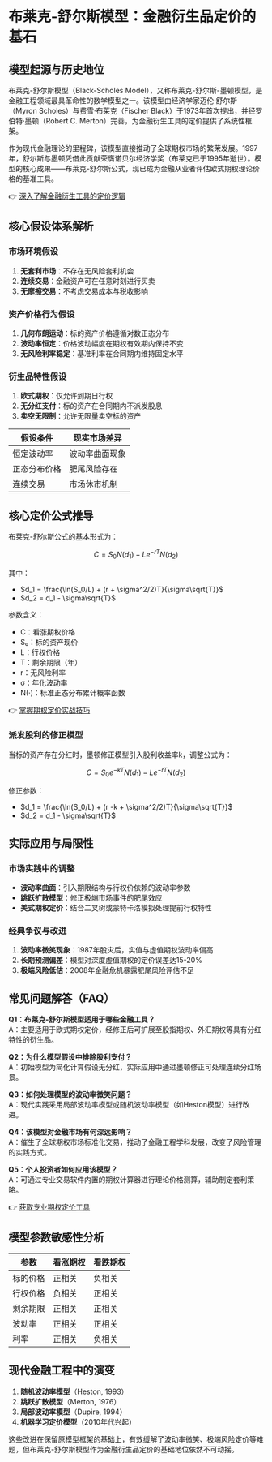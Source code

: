 # 布莱克-舒尔斯模型：金融衍生品定价的基石

## 模型起源与历史地位

布莱克-舒尔斯模型（Black-Scholes Model），又称布莱克-舒尔斯-墨顿模型，是金融工程领域最具革命性的数学模型之一。该模型由经济学家迈伦·舒尔斯（Myron Scholes）与费雪·布莱克（Fischer Black）于1973年首次提出，并经罗伯特·墨顿（Robert C. Merton）完善，为金融衍生工具的定价提供了系统性框架。

作为现代金融理论的里程碑，该模型直接推动了全球期权市场的繁荣发展。1997年，舒尔斯与墨顿凭借此贡献荣膺诺贝尔经济学奖（布莱克已于1995年逝世）。模型的核心成果——布莱克-舒尔斯公式，现已成为金融从业者评估欧式期权理论价格的基准工具。

👉 [深入了解金融衍生工具的定价逻辑](https://bit.ly/okx_welcome)

## 核心假设体系解析

### 市场环境假设
1. **无套利市场**：不存在无风险套利机会
2. **连续交易**：金融资产可在任意时刻进行买卖
3. **无摩擦交易**：不考虑交易成本与税收影响

### 资产价格行为假设
1. **几何布朗运动**：标的资产价格遵循对数正态分布
2. **波动率恒定**：价格波动幅度在期权有效期内保持不变
3. **无风险利率稳定**：基准利率在合同期内维持固定水平

### 衍生品特性假设
1. **欧式期权**：仅允许到期日行权
2. **无分红支付**：标的资产在合同期内不派发股息
3. **卖空无限制**：允许无限量卖空标的资产

| 假设条件        | 现实市场差异 |
|----------------|------------|
| 恒定波动率      | 波动率曲面现象 |
| 正态分布价格    | 肥尾风险存在  |
| 连续交易        | 市场休市机制  |

## 核心定价公式推导

布莱克-舒尔斯公式的基本形式为：

$$C = S_0 N(d_1) - Le^{-rT}N(d_2)$$

其中：
- $d_1 = \frac{\ln(S_0/L) + (r + \sigma^2/2)T}{\sigma\sqrt{T}}$
- $d_2 = d_1 - \sigma\sqrt{T}$

参数含义：
- C：看涨期权价格
- S₀：标的资产现价
- L：行权价格
- T：剩余期限（年）
- r：无风险利率
- σ：年化波动率
- N(·)：标准正态分布累计概率函数

👉 [掌握期权定价实战技巧](https://bit.ly/okx_welcome)

### 派发股利的修正模型

当标的资产存在分红时，墨顿修正模型引入股利收益率k，调整公式为：

$$C = S_0e^{-kT}N(d_1) - Le^{-rT}N(d_2)$$

修正参数：
- $d_1 = \frac{\ln(S_0/L) + (r -k + \sigma^2/2)T}{\sigma\sqrt{T}}$
- $d_2 = d_1 - \sigma\sqrt{T}$

## 实际应用与局限性

### 市场实践中的调整
- **波动率曲面**：引入期限结构与行权价依赖的波动率参数
- **跳跃扩散模型**：修正极端市场事件的肥尾效应
- **美式期权定价**：结合二叉树或蒙特卡洛模拟处理提前行权特性

### 经典争议与改进
1. **波动率微笑现象**：1987年股灾后，实值与虚值期权波动率偏高
2. **长期预测偏差**：模型对深度虚值期权的定价误差达15-20%
3. **极端风险低估**：2008年金融危机暴露肥尾风险评估不足

## 常见问题解答（FAQ）

**Q1：布莱克-舒尔斯模型适用于哪些金融工具？**  
A：主要适用于欧式期权定价，经修正后可扩展至股指期权、外汇期权等具有分红特性的衍生品。

**Q2：为什么模型假设中排除股利支付？**  
A：初始模型为简化计算假设无分红，实际应用中通过墨顿修正可处理连续分红场景。

**Q3：如何处理模型的波动率微笑问题？**  
A：现代实践采用局部波动率模型或随机波动率模型（如Heston模型）进行改进。

**Q4：该模型对金融市场有何深远影响？**  
A：催生了全球期权市场标准化交易，推动了金融工程学科发展，改变了风险管理的实践方式。

**Q5：个人投资者如何应用该模型？**  
A：可通过专业交易软件内置的期权计算器进行理论价格测算，辅助制定套利策略。

👉 [获取专业期权定价工具](https://bit.ly/okx_welcome)

## 模型参数敏感性分析

| 参数   | 看涨期权 | 看跌期权 |
|--------|----------|----------|
| 标的价格 | 正相关   | 负相关   |
| 行权价格 | 负相关   | 正相关   |
| 剩余期限 | 正相关   | 正相关   |
| 波动率   | 正相关   | 正相关   |
| 利率     | 正相关   | 负相关   |

## 现代金融工程中的演变

1. **随机波动率模型**（Heston, 1993）
2. **跳跃扩散模型**（Merton, 1976）
3. **局部波动率模型**（Dupire, 1994）
4. **机器学习定价模型**（2010年代兴起）

这些改进在保留原模型框架的基础上，有效缓解了波动率微笑、极端风险定价等难题，但布莱克-舒尔斯模型作为金融衍生品定价的基础地位依然不可动摇。